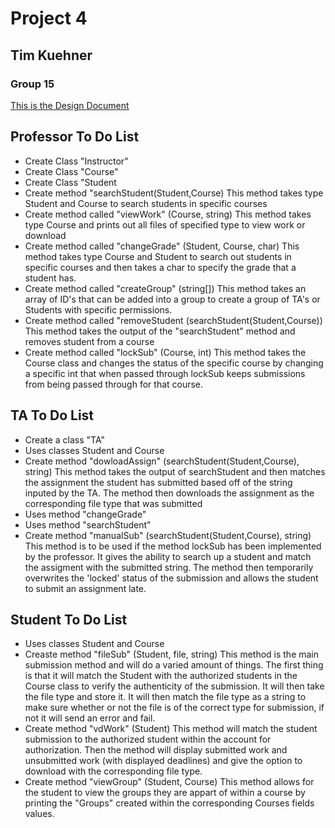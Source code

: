 # Project 4
## Tim Kuehner
### Group 15

[This is the Design Document](https://github.com/TimKuehner/twkyt7/blob/master/Miscellaneous/Requirements%20Analysis.docx)

## Professor To Do List
  * Create Class "Instructor"
  * Create Class "Course"
  * Create Class "Student
  * Create method "searchStudent(Student,Course)
    This method takes type Student and Course to search students in specific courses
  * Create method called "viewWork" (Course, string)
    This method takes type Course and prints out all files of specified type to view work or download
  * Create method called "changeGrade" (Student, Course, char)
    This method takes type Course and Student to search out students in specific courses and then takes a char to specify the grade that a student has.
  * Create method called "createGroup" (string[])
    This method takes an array of ID's that can be added into a group to create a group of TA's or Students with specific permissions.
  * Create method called "removeStudent (searchStudent(Student,Course))
    This method takes the output of the "searchStudent" method and removes student from a course
  * Create method called "lockSub" (Course, int)
    This method takes the Course class and changes the status of the specific course by changing a specific int that when passed through lockSub keeps submissions from being passed through for that course.
   
## TA To Do List
  * Create a class "TA"
  * Uses classes Student and Course
  * Create method "dowloadAssign" (searchStudent(Student,Course), string)
    This method takes the output of searchStudent and then matches the assignment the student has submitted based off of the string inputed by the TA.  The method then downloads the assignment as the corresponding file type that was submitted
  * Uses method "changeGrade"
  * Uses method "searchStudent"
  * Create method "manualSub" (searchStudent(Student,Course), string)
    This method is to be used if the method lockSub has been implemented by the professor.  It gives the ability to search up a student and match the assigment with the submitted string.  The method then temporarily overwrites the 'locked' status of the submission and allows the student to submit an assignment late.

## Student To Do List
  * Uses classes Student and Course
  * Creaste method "fileSub" (Student, file, string)
    This method is the main submission method and will do a varied amount of things.  The first thing is that it will match the Student with the authorized students in the Course class to verify the authenticity of the submission.  It will then take the file type and store it.  It will then match the file type as a string to make sure whether or not the file is of the correct type for submission, if not it will send an error and fail.
  * Create method "vdWork" (Student)
    This method will match the student submission to the authorized student within the account for authorization.  Then the method will display submitted work and unsubmitted work (with displayed deadlines) and give the option to download with the corresponding file type.
  * Create method "viewGroup" (Student, Course)
    This method allows for the student to view the groups they are appart of within a course by printing the "Groups" created within the corresponding Courses fields values.
